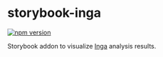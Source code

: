 # storybook-inga

[![npm version](https://badge.fury.io/js/storybook-inga.svg)](https://badge.fury.io/js/storybook-inga)

Storybook addon to visualize [Inga](https://github.com/seachicken/inga) analysis results.

